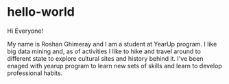 # hello-world

Hi Everyone!

My name is Roshan Ghimeray and I am a student at YearUp program. I like big data mining and, as of activities I like to hike and travel around to different state to explore cultural sites and history behind it.
I've been enaged with yearup program to learn new sets of skills and learn to develop professional habits.
